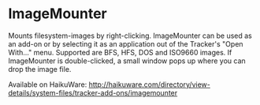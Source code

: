 ImageMounter
============

Mounts filesystem-images by right-clicking. ImageMounter can be used as an add-on or by selecting it as an application out of the Tracker's "Open With..." menu. Supported are BFS, HFS, DOS and ISO9660 images.
If ImageMounter is double-clicked, a small window pops up where you can drop the image file.

Available on HaikuWare: http://haikuware.com/directory/view-details/system-files/tracker-add-ons/imagemounter
